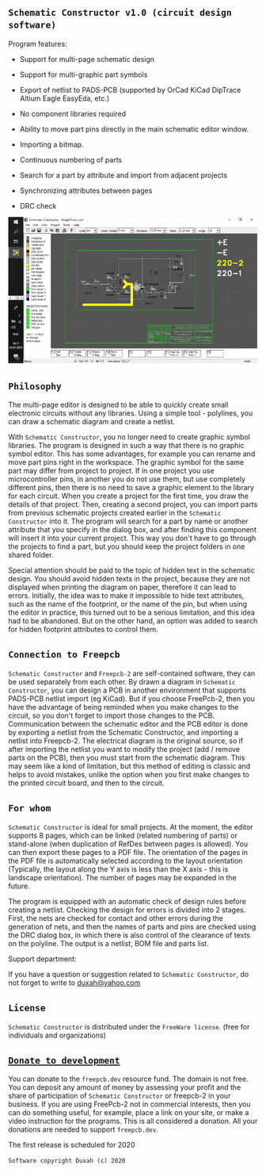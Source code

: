 ## `Schematic Constructor v1.0 (circuit design software)`

Program features:

* Support for multi-page schematic design

* Support for multi-graphic part symbols

* Export of netlist to PADS-PCB (supported by OrCad KiCad DipTrace Altium Eagle EasyEda, etc.)

* No component libraries required

* Ability to move part pins directly in the main schematic editor window.

* Importing a bitmap.

* Continuous numbering of parts

* Search for a part by attribute and import from adjacent projects

* Synchronizing attributes between pages

* DRC check

![](pictures/ECDS.gif)

## `Philosophy`

The multi-page editor is designed to be able to quickly create small electronic circuits without any libraries. Using a simple tool - polylines, you can draw a schematic diagram and create a netlist.

With `Schematic Constructor`, you no longer need to create graphic symbol libraries. The program is designed in such a way that there is no graphic symbol editor. This has some advantages, for example you can rename and move part pins right in the workspace. The graphic symbol for the same part may differ from project to project. If in one project you use microcontroller pins, in another you do not use them, but use completely different pins, then there is no need to save a graphic element to the library for each circuit. When you create a project for the first time, you draw the details of that project. Then, creating a second project, you can import parts from previous schematic projects created earlier in the `Schematic Constructor` into it. The program will search for a part by name or another attribute that you specify in the dialog box, and after finding this component will insert it into your current project. This way you don't have to go through the projects to find a part, but you should keep the project folders in one shared folder.

Special attention should be paid to the topic of hidden text in the schematic design. You should avoid hidden texts in the project, because they are not displayed when printing the diagram on paper, therefore it can lead to errors. Initially, the idea was to make it impossible to hide text attributes, such as the name of the footprint, or the name of the pin, but when using the editor in practice, this turned out to be a serious limitation, and this idea had to be abandoned. But on the other hand, an option was added to search for hidden footprint attributes to control them.

## `Connection to Freepcb`

`Schematic Constructor` and `Freepcb-2` are self-contained software, they can be used separately from each other. By drawn a diagram in `Schematic Constructor`, you can design a PCB in another environment that supports PADS-PCB netlist import (eg KiCad). But if you choose FreePcb-2, then you have the advantage of being reminded when you make changes to the circuit, so you don't forget to import those changes to the PCB. Communication between the schematic editor and the PCB editor is done by exporting a netlist from the Schematic Constructor, and importing a netlist into Freepcb-2. The electrical diagram is the original source, so if after importing the netlist you want to modify the project (add / remove parts on the PCB), then you must start from the schematic diagram. This may seem like a kind of limitation, but this method of editing is classic and helps to avoid mistakes, unlike the option when you first make changes to the printed circuit board, and then to the circuit.

## `For whom`

`Schematic Constructor` is ideal for small projects. At the moment, the editor supports 8 pages, which can be linked (related numbering of parts) or stand-alone (when duplication of RefDes between pages is allowed). You can then export these pages to a PDF file. The orientation of the pages in the PDF file is automatically selected according to the layout orientation (Typically, the layout along the Y axis is less than the X axis - this is landscape orientation). The number of pages may be expanded in the future.

The program is equipped with an automatic check of design rules before creating a netlist. Checking the design for errors is divided into 2 stages. First, the nets are checked for contact and other errors during the generation of nets, and then the names of parts and pins are checked using the DRC dialog box, in which there is also control of the clearance of texts on the polyline. The output is a netlist, BOM file and parts list.

Support department:

If you have a question or suggestion related to `Schematic Constructor`, do not forget to write to duxah@yahoo.com

## `License`

`Schematic Constructor` is distributed under the `FreeWare license`. (free for individuals and organizations)

## [`Donate to development`](https://paypal.me/freepcb2)

You can donate to the `freepcb.dev` resource fund. The domain is not free. You can deposit any amount of money by assessing your profit and the share of participation of `Schematic Constructor` or freepcb-2 in your business. If you are using FreePcb-2 not in commercial interests, then you can do something useful, for example, place a link on your site, or make a video instruction for the programs. This is all considered a donation. All your donations are needed to support `freepcb.dev`.

The first release is scheduled for 2020

`Software copyright Duxah (c) 2020`
